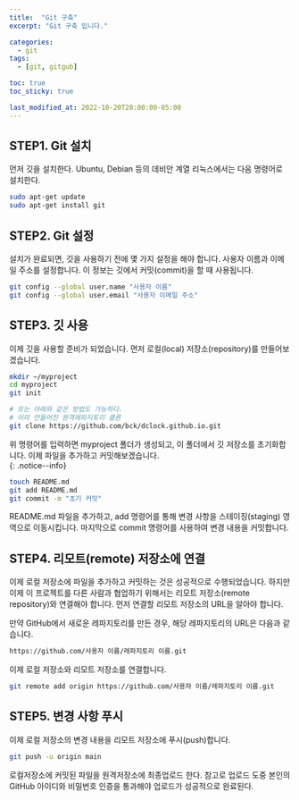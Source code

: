 ```yaml
---
title:  "Git 구축"
excerpt: "Git 구축 입니다."

categories:
  - git
tags:
  - [git, gitgub]

toc: true
toc_sticky: true

last_modified_at: 2022-10-20T20:00:00-05:00
---
```


## STEP1. Git 설치 
먼저 깃을 설치한다. Ubuntu, Debian 등의 데비안 계열 리눅스에서는 다음 명령어로 설치한다.

```bash
sudo apt-get update
sudo apt-get install git

```


## STEP2. Git 설정
설치가 완료되면, 깃을 사용하기 전에 몇 가지 설정을 해야 합니다. 사용자 이름과 이메일 주소를 설정합니다. 이 정보는 깃에서 커밋(commit)을 할 때 사용됩니다.

```bash
git config --global user.name "사용자 이름"
git config --global user.email "사용자 이메일 주소"

```


## STEP3. 깃 사용
이제 깃을 사용할 준비가 되었습니다. 먼저 로컬(local) 저장소(repository)를 만들어보겠습니다.
```bash
mkdir ~/myproject
cd myproject
git init

# 또는 아래와 같은 방법도 가능하다.
# 이미 만들어진 원격레파지토리 클론
git clone https://github.com/bck/dclock.github.io.git

```
  
위 명령어를 입력하면 myproject 폴더가 생성되고, 이 폴더에서 깃 저장소를 초기화합니다. 이제 파일을 추가하고 커밋해보겠습니다.  
{: .notice--info}
  
```bash
touch README.md
git add README.md
git commit -m "초기 커밋"

```
  
README.md 파일을 추가하고, add 명령어를 통해 변경 사항을 스테이징(staging) 영역으로 이동시킵니다. 마지막으로 commit 명령어를 사용하여 변경 내용을 커밋합니다.


## STEP4. 리모트(remote) 저장소에 연결
이제 로컬 저장소에 파일을 추가하고 커밋하는 것은 성공적으로 수행되었습니다. 하지만 이제 이 프로젝트를 다른 사람과 협업하기 위해서는 리모트 저장소(remote repository)와 연결해야 합니다. 먼저 연결할 리모트 저장소의 URL을 알아야 합니다.  

만약 GitHub에서 새로운 레파지토리를 만든 경우, 해당 레파지토리의 URL은 다음과 같습니다.  

```bash
https://github.com/사용자 이름/레파지토리 이름.git

```

이제 로컬 저장소와 리모트 저장소를 연결합니다.

```bash
git remote add origin https://github.com/사용자 이름/레파지토리 이름.git

```

## STEP5. 변경 사항 푸시
이제 로컬 저장소의 변경 내용을 리모트 저장소에 푸시(push)합니다.

```bash
git push -u origin main

```
로컬저장소에 커밋된 파일을 원격저장소에 최종업로드 한다. 참고로 업로드 도중 본인의 GitHub 아이디와 비밀번호 인증을 통과해야 업로드가 성공적으로 완료된다. 



